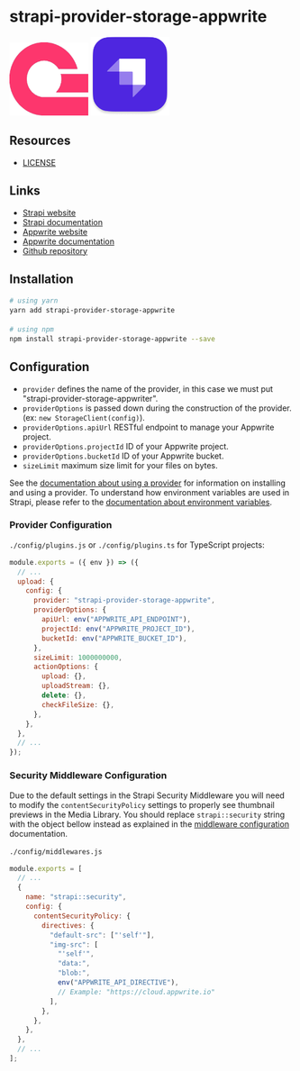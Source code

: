 # strapi-provider-storage-appwrite

<div>
  <img title="Appwrite" alt="Appwrite logo" src="assets/logo-appwrite.png" width="140px" height="130px" />
  <img title="Strapi" alt="Strapi logo" src="assets/strapi-logo.png" width="140px" height="140px" />
</div>


## Resources

- [LICENSE](LICENSE)

## Links

- [Strapi website](https://strapi.io/)
- [Strapi documentation](https://docs.strapi.io)
- [Appwrite website](https://www.appwrite.io/)
- [Appwrite documentation](https://www.appwrite.io/docs)
- [Github repository](https://github.com/jorgeAgoiz/strapi-provider-storage-appwrite)

## Installation

```bash
# using yarn
yarn add strapi-provider-storage-appwrite

# using npm
npm install strapi-provider-storage-appwrite --save
```

## Configuration

- `provider` defines the name of the provider, in this case we must put "strapi-provider-storage-appwriter".
- `providerOptions` is passed down during the construction of the provider. (ex: `new StorageClient(config)`).
- `providerOptions.apiUrl` RESTful endpoint to manage your Appwrite project.
- `providerOptions.projectId` ID of your Appwrite project.
- `providerOptions.bucketId` ID of your Appwrite bucket.
- `sizeLimit` maximum size limit for your files on bytes.

See the [documentation about using a provider](https://docs.strapi.io/developer-docs/latest/plugins/upload.html#using-a-provider) for information on installing and using a provider. To understand how environment variables are used in Strapi, please refer to the [documentation about environment variables](https://docs.strapi.io/developer-docs/latest/setup-deployment-guides/configurations/optional/environment.html#environment-variables).

### Provider Configuration

`./config/plugins.js` or `./config/plugins.ts` for TypeScript projects:

```js
module.exports = ({ env }) => ({
  // ...
  upload: {
    config: {
      provider: "strapi-provider-storage-appwrite",
      providerOptions: {
        apiUrl: env("APPWRITE_API_ENDPOINT"),
        projectId: env("APPWRITE_PROJECT_ID"),
        bucketId: env("APPWRITE_BUCKET_ID"),
      },
      sizeLimit: 1000000000,
      actionOptions: {
        upload: {},
        uploadStream: {},
        delete: {},
        checkFileSize: {},
      },
    },
  },
  // ...
});
```

### Security Middleware Configuration

Due to the default settings in the Strapi Security Middleware you will need to modify the `contentSecurityPolicy` settings to properly see thumbnail previews in the Media Library. You should replace `strapi::security` string with the object bellow instead as explained in the [middleware configuration](https://docs.strapi.io/developer-docs/latest/setup-deployment-guides/configurations/required/middlewares.html#loading-order) documentation.

`./config/middlewares.js`

```js
module.exports = [
  // ...
  {
    name: "strapi::security",
    config: {
      contentSecurityPolicy: {
        directives: {
          "default-src": ["'self'"],
          "img-src": [
            "'self'",
            "data:",
            "blob:",
            env("APPWRITE_API_DIRECTIVE"),
            // Example: "https://cloud.appwrite.io"
          ],
        },
      },
    },
  },
  // ...
];
```
